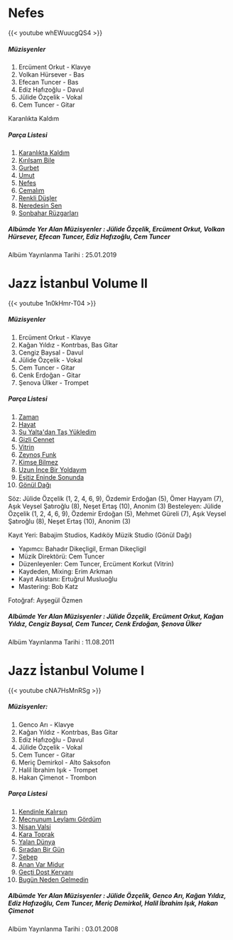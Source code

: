 

# Nefes

{{< youtube whEWuucgQS4 >}}

##### Müzisyenler
1. Ercüment Orkut - Klavye
2. Volkan Hürsever - Bas
3. Efecan Tuncer - Bas
4. Ediz Hafızoğlu - Davul
5. Jülide Özçelik - Vokal
6. Cem Tuncer - Gitar

Karanlıkta Kaldım 

##### Parça Listesi

1. [Karanlıkta Kaldım](https://youtu.be/whEWuucgQS4) 
2. [Kırılsam Bile](https://youtu.be/2FxClrg8gHY) 
3. [Gurbet](https://youtu.be/x3SzuWYMRaI)
4. [Umut](https://youtu.be/xW8pcdMRUwY)
5. [Nefes](https://youtu.be/cC3huQpokPY)
6. [Cemalım](https://youtu.be/h0xQT2leQHM)
7. [Renkli Düşler](https://youtu.be/k0_gpfh4BNs)
8. [Neredesin Sen](https://youtu.be/BOpeHDLasWs)
9. [Sonbahar Rüzgarları](https://youtu.be/JnH75VjQGS8)

##### Albümde Yer Alan Müzisyenler : Jülide Özçelik, Ercüment Orkut, Volkan Hürsever, Efecan Tuncer, Ediz Hafızoğlu, Cem Tuncer

Albüm Yayınlanma Tarihi : 25.01.2019

# Jazz İstanbul Volume II

{{< youtube 1n0kHmr-T04 >}}

##### Müzisyenler
1. Ercüment Orkut - Klavye
2. Kağan Yıldız - Kontrbas, Bas Gitar
3. Cengiz Baysal - Davul
4. Jülide Özçelik - Vokal
5. Cem Tuncer - Gitar
6. Cenk Erdoğan - Gitar
7. Şenova Ülker - Trompet

##### Parça Listesi

01. [Zaman](https://youtu.be/1n0kHmr-T04)
02. [Hayat](https://youtu.be/NCkL-5MvO4s)
03. [Şu Yalta'dan Taş Yükledim](https://youtu.be/UmVkFgbXaLc)
04. [Gizli Cennet](https://youtu.be/h3fF61PsTYg)
05. [Vitrin](https://youtu.be/crWp_d0SVT4)
06. [Zeynoş Funk](https://youtu.be/NzvQBWJgCYA)
07. [Kimse Bilmez](https://youtu.be/lW1-N3GHB0w)
08. [Uzun İnce Bir Yoldayım](https://youtu.be/RJ1DC8RtIz4)
09. [Eşitiz Eninde Sonunda](https://youtu.be/Pdu5A5V-m68)
10. [Gönül Dağı](https://youtu.be/dFal-BUImzs)

Söz: Jülide Özçelik (1, 2, 4, 6, 9), Özdemir Erdoğan (5), Ömer Hayyam (7), Aşık Veysel Şatıroğlu (8), Neşet Ertaş (10), Anonim (3)
Besteleyen: Jülide Özçelik (1, 2, 4, 6, 9), Özdemir Erdoğan (5), Mehmet Güreli (7), Aşık Veysel Şatıroğlu (8), Neşet Ertaş (10), Anonim (3)

Kayıt Yeri: Babajim Studios, Kadıköy Müzik Studio (Gönül Dağı)

* Yapımcı: Bahadır Dikeçligil, Erman Dikeçligil
* Müzik Direktörü: Cem Tuncer
* Düzenleyenler: Cem Tuncer, Ercüment Korkut (Vitrin)
* Kaydeden, Mixing: Erim Arkman
* Kayıt Asistanı: Ertuğrul Musluoğlu
* Mastering: Bob Katz

Fotoğraf: Ayşegül Özmen

##### Albümde Yer Alan Müzisyenler : Jülide Özçelik, Ercüment Orkut, Kağan Yıldız, Cengiz Baysal, Cem Tuncer, Cenk Erdoğan, Şenova Ülker

Albüm Yayınlanma Tarihi : 11.08.2011


# Jazz İstanbul Volume I


{{< youtube cNA7HsMnRSg >}}

##### Müzisyenler:
1. Genco Arı - Klavye
2. Kağan Yıldız - Kontrbas, Bas Gitar
3. Ediz Hafızoğlu - Davul
4. Jülide Özçelik - Vokal
5. Cem Tuncer - Gitar
6. Meriç Demirkol - Alto Saksofon
7. Halil İbrahim Işık - Trompet
8. Hakan Çimenot - Trombon

##### Parça Listesi

01. [Kendinle Kalırsın](https://youtu.be/cNA7HsMnRSg)
02. [Mecnunum Leylamı Gördüm](https://youtu.be/2XOQJS7RRk4)
03. [Nisan Valsi](https://youtu.be/gYvP0N0nRuc)
04. [Kara Toprak](https://youtu.be/iZ423W67QGU)
05. [Yalan Dünya](https://youtu.be/G8Tvei3n8RA)
06. [Sıradan Bir Gün](https://youtu.be/lBXCSxNILrE)
07. [Sebep](https://youtu.be/8A_rY2yJMN0)
08. [Anan Var Midur](https://youtu.be/HdSrjqrnJjE)
09. [Geçti Dost Kervanı](https://youtu.be/Voz1qYE5dbE)
10. [Bugün Neden Gelmedin](https://youtu.be/7nYGA9m_oQ0)

##### Albümde Yer Alan Müzisyenler : Jülide Özçelik, Genco Arı, Kağan Yıldız, Ediz Hafızoğlu, Cem Tuncer, Meriç Demirkol, Halil İbrahim Işık, Hakan Çimenot

Albüm Yayınlanma Tarihi : 03.01.2008